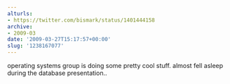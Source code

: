 ```yaml
---
alturls:
- https://twitter.com/bismark/status/1401444158
archive:
- 2009-03
date: '2009-03-27T15:17:57+00:00'
slug: '1238167077'
---
```


operating systems group is doing some pretty cool stuff. almost fell asleep during the database presentation..

